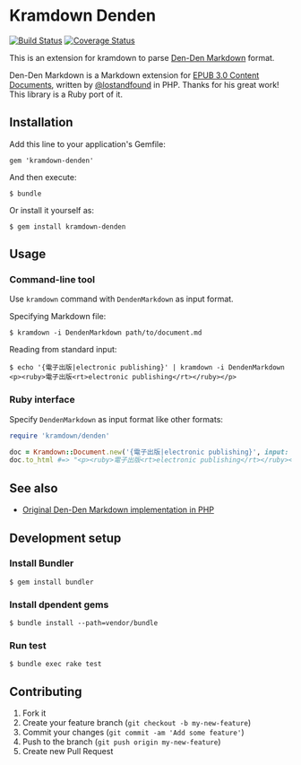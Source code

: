 Kramdown Denden
===============
[![Build Status](https://travis-ci.org/KitaitiMakoto/kramdown-denden.png?branch=master)](https://travis-ci.org/KitaitiMakoto/kramdown-denden)
[![Coverage Status](https://coveralls.io/repos/KitaitiMakoto/kramdown-denden/badge.png?branch=master)](https://coveralls.io/r/KitaitiMakoto/kramdown-denden?branch=master)

This is an extension for kramdown to parse [Den-Den Markdown][dendenmarkdown] format.

Den-Den Markdown is a Markdown extension for [EPUB 3.0 Content Documents][epub30-contentdocs], written by [@lostandfound][lostandfound] in PHP. Thanks for his great work! This library is a Ruby port of it.

Installation
------------

Add this line to your application's Gemfile:

    gem 'kramdown-denden'

And then execute:

    $ bundle

Or install it yourself as:

    $ gem install kramdown-denden

Usage
-----

### Command-line tool

Use `kramdown` command with `DendenMarkdown` as input format.

Specifying Markdown file:

    $ kramdown -i DendenMarkdown path/to/document.md

Reading from standard input:

    $ echo '{電子出版|electronic publishing}' | kramdown -i DendenMarkdown
    <p><ruby>電子出版<rt>electronic publishing</rt></ruby></p>

### Ruby interface

Specify `DendenMarkdown` as input format like other formats:

```ruby
require 'kramdown/denden'

doc = Kramdown::Document.new('{電子出版|electronic publishing}', input: 'DendenMarkdown')
doc.to_html #=> "<p><ruby>電子出版<rt>electronic publishing</rt></ruby></p>\n"
```

See also
--------

* [Original Den-Den Markdown implementation in PHP][dendenmarkdown]

Development setup
-----------------

### Install Bundler

    $ gem install bundler

### Install dpendent gems

    $ bundle install --path=vendor/bundle

### Run test

    $ bundle exec rake test

Contributing
------------

1. Fork it
2. Create your feature branch (`git checkout -b my-new-feature`)
3. Commit your changes (`git commit -am 'Add some feature'`)
4. Push to the branch (`git push origin my-new-feature`)
5. Create new Pull Request

[dendenmarkdown]: https://github.com/denshoch/DenDenMarkdown
[epub30-contentdocs]: http://www.idpf.org/epub/30/spec/epub30-contentdocs.html
[lostandfound]: https://github.com/lostandfound
